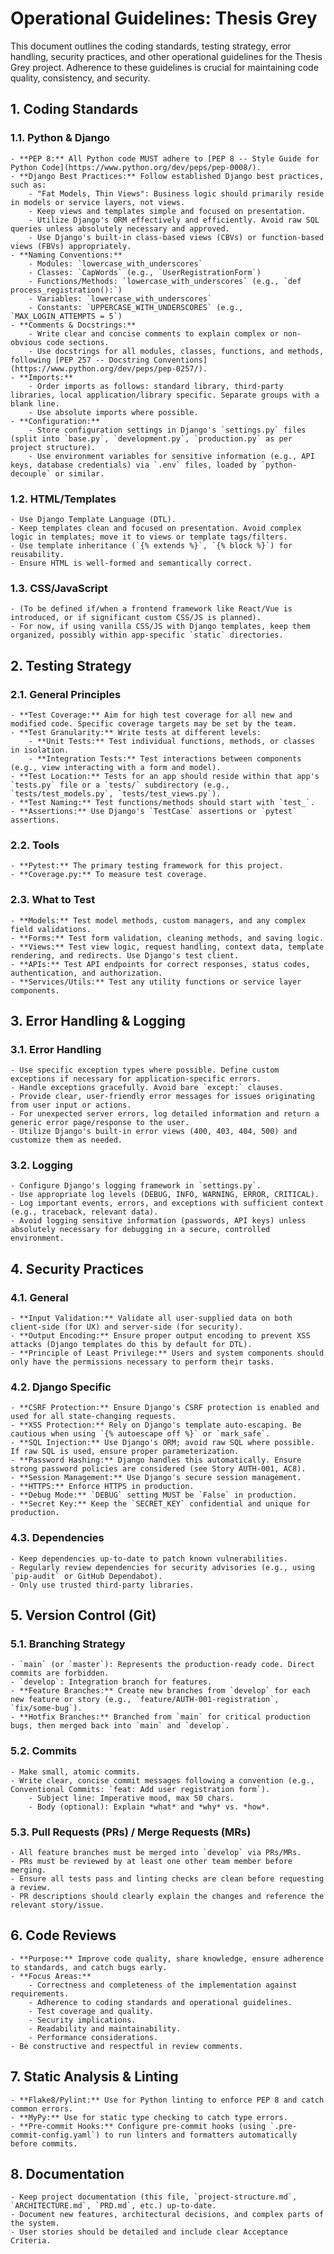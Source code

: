 # Operational Guidelines: Thesis Grey

This document outlines the coding standards, testing strategy, error handling, security practices, and other operational guidelines for the Thesis Grey project. Adherence to these guidelines is crucial for maintaining code quality, consistency, and security.

## 1. Coding Standards

### 1.1. Python & Django
    - **PEP 8:** All Python code MUST adhere to [PEP 8 -- Style Guide for Python Code](https://www.python.org/dev/peps/pep-0008/).
    - **Django Best Practices:** Follow established Django best practices, such as:
        - "Fat Models, Thin Views": Business logic should primarily reside in models or service layers, not views.
        - Keep views and templates simple and focused on presentation.
        - Utilize Django's ORM effectively and efficiently. Avoid raw SQL queries unless absolutely necessary and approved.
        - Use Django's built-in class-based views (CBVs) or function-based views (FBVs) appropriately.
    - **Naming Conventions:**
        - Modules: `lowercase_with_underscores`
        - Classes: `CapWords` (e.g., `UserRegistrationForm`)
        - Functions/Methods: `lowercase_with_underscores` (e.g., `def process_registration():`)
        - Variables: `lowercase_with_underscores`
        - Constants: `UPPERCASE_WITH_UNDERSCORES` (e.g., `MAX_LOGIN_ATTEMPTS = 5`)
    - **Comments & Docstrings:**
        - Write clear and concise comments to explain complex or non-obvious code sections.
        - Use docstrings for all modules, classes, functions, and methods, following [PEP 257 -- Docstring Conventions](https://www.python.org/dev/peps/pep-0257/).
    - **Imports:**
        - Order imports as follows: standard library, third-party libraries, local application/library specific. Separate groups with a blank line.
        - Use absolute imports where possible.
    - **Configuration:**
        - Store configuration settings in Django's `settings.py` files (split into `base.py`, `development.py`, `production.py` as per project structure).
        - Use environment variables for sensitive information (e.g., API keys, database credentials) via `.env` files, loaded by `python-decouple` or similar.

### 1.2. HTML/Templates
    - Use Django Template Language (DTL).
    - Keep templates clean and focused on presentation. Avoid complex logic in templates; move it to views or template tags/filters.
    - Use template inheritance (`{% extends %}`, `{% block %}`) for reusability.
    - Ensure HTML is well-formed and semantically correct.

### 1.3. CSS/JavaScript
    - (To be defined if/when a frontend framework like React/Vue is introduced, or if significant custom CSS/JS is planned).
    - For now, if using vanilla CSS/JS with Django templates, keep them organized, possibly within app-specific `static` directories.

## 2. Testing Strategy

### 2.1. General Principles
    - **Test Coverage:** Aim for high test coverage for all new and modified code. Specific coverage targets may be set by the team.
    - **Test Granularity:** Write tests at different levels:
        - **Unit Tests:** Test individual functions, methods, or classes in isolation.
        - **Integration Tests:** Test interactions between components (e.g., view interacting with a form and model).
    - **Test Location:** Tests for an app should reside within that app's `tests.py` file or a `tests/` subdirectory (e.g., `tests/test_models.py`, `tests/test_views.py`).
    - **Test Naming:** Test functions/methods should start with `test_`.
    - **Assertions:** Use Django's `TestCase` assertions or `pytest` assertions.

### 2.2. Tools
    - **Pytest:** The primary testing framework for this project.
    - **Coverage.py:** To measure test coverage.

### 2.3. What to Test
    - **Models:** Test model methods, custom managers, and any complex field validations.
    - **Forms:** Test form validation, cleaning methods, and saving logic.
    - **Views:** Test view logic, request handling, context data, template rendering, and redirects. Use Django's test client.
    - **APIs:** Test API endpoints for correct responses, status codes, authentication, and authorization.
    - **Services/Utils:** Test any utility functions or service layer components.

## 3. Error Handling & Logging

### 3.1. Error Handling
    - Use specific exception types where possible. Define custom exceptions if necessary for application-specific errors.
    - Handle exceptions gracefully. Avoid bare `except:` clauses.
    - Provide clear, user-friendly error messages for issues originating from user input or actions.
    - For unexpected server errors, log detailed information and return a generic error page/response to the user.
    - Utilize Django's built-in error views (400, 403, 404, 500) and customize them as needed.

### 3.2. Logging
    - Configure Django's logging framework in `settings.py`.
    - Use appropriate log levels (DEBUG, INFO, WARNING, ERROR, CRITICAL).
    - Log important events, errors, and exceptions with sufficient context (e.g., traceback, relevant data).
    - Avoid logging sensitive information (passwords, API keys) unless absolutely necessary for debugging in a secure, controlled environment.

## 4. Security Practices

### 4.1. General
    - **Input Validation:** Validate all user-supplied data on both client-side (for UX) and server-side (for security).
    - **Output Encoding:** Ensure proper output encoding to prevent XSS attacks (Django templates do this by default for DTL).
    - **Principle of Least Privilege:** Users and system components should only have the permissions necessary to perform their tasks.

### 4.2. Django Specific
    - **CSRF Protection:** Ensure Django's CSRF protection is enabled and used for all state-changing requests.
    - **XSS Protection:** Rely on Django's template auto-escaping. Be cautious when using `{% autoescape off %}` or `mark_safe`.
    - **SQL Injection:** Use Django's ORM; avoid raw SQL where possible. If raw SQL is used, ensure proper parameterization.
    - **Password Hashing:** Django handles this automatically. Ensure strong password policies are considered (see Story AUTH-001, AC8).
    - **Session Management:** Use Django's secure session management.
    - **HTTPS:** Enforce HTTPS in production.
    - **Debug Mode:** `DEBUG` setting MUST be `False` in production.
    - **Secret Key:** Keep the `SECRET_KEY` confidential and unique for production.

### 4.3. Dependencies
    - Keep dependencies up-to-date to patch known vulnerabilities.
    - Regularly review dependencies for security advisories (e.g., using `pip-audit` or GitHub Dependabot).
    - Only use trusted third-party libraries.

## 5. Version Control (Git)

### 5.1. Branching Strategy
    - `main` (or `master`): Represents the production-ready code. Direct commits are forbidden.
    - `develop`: Integration branch for features.
    - **Feature Branches:** Create new branches from `develop` for each new feature or story (e.g., `feature/AUTH-001-registration`, `fix/some-bug`).
    - **Hotfix Branches:** Branched from `main` for critical production bugs, then merged back into `main` and `develop`.

### 5.2. Commits
    - Make small, atomic commits.
    - Write clear, concise commit messages following a convention (e.g., Conventional Commits: `feat: Add user registration form`).
        - Subject line: Imperative mood, max 50 chars.
        - Body (optional): Explain *what* and *why* vs. *how*.

### 5.3. Pull Requests (PRs) / Merge Requests (MRs)
    - All feature branches must be merged into `develop` via PRs/MRs.
    - PRs must be reviewed by at least one other team member before merging.
    - Ensure all tests pass and linting checks are clean before requesting a review.
    - PR descriptions should clearly explain the changes and reference the relevant story/issue.

## 6. Code Reviews
    - **Purpose:** Improve code quality, share knowledge, ensure adherence to standards, and catch bugs early.
    - **Focus Areas:**
        - Correctness and completeness of the implementation against requirements.
        - Adherence to coding standards and operational guidelines.
        - Test coverage and quality.
        - Security implications.
        - Readability and maintainability.
        - Performance considerations.
    - Be constructive and respectful in review comments.

## 7. Static Analysis & Linting
    - **Flake8/Pylint:** Use for Python linting to enforce PEP 8 and catch common errors.
    - **MyPy:** Use for static type checking to catch type errors.
    - **Pre-commit Hooks:** Configure pre-commit hooks (using `.pre-commit-config.yaml`) to run linters and formatters automatically before commits.

## 8. Documentation
    - Keep project documentation (this file, `project-structure.md`, `ARCHITECTURE.md`, `PRD.md`, etc.) up-to-date.
    - Document new features, architectural decisions, and complex parts of the system.
    - User stories should be detailed and include clear Acceptance Criteria.